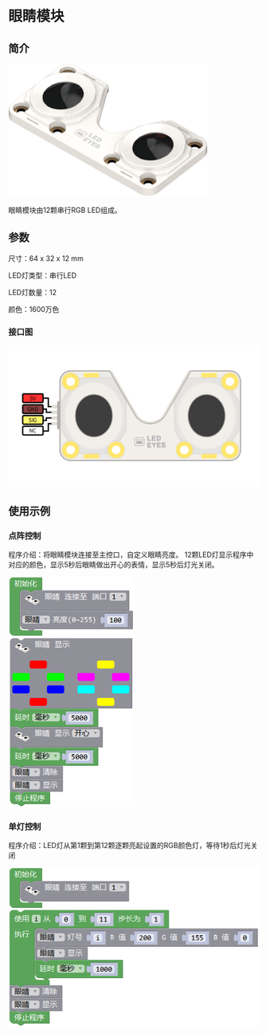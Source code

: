 # 眼睛模块

## 简介

![](./images/render_eyes.png)

眼睛模块由12颗串行RGB LED组成。

## 参数

尺寸：64 x 32 x 12 mm

LED灯类型：串行LED

LED灯数量：12

颜色：1600万色

### 接口图

![](./images/pinout_eyes.png)

## 使用示例

### 点阵控制

程序介绍：将眼睛模块连接至主控口，自定义眼睛亮度。
12颗LED灯显示程序中对应的颜色，显示5秒后眼睛做出开心的表情，显示5秒后灯光关闭。

![](./images/Mixly_example_eyes.png)

### 单灯控制

程序介绍：LED灯从第1颗到第12颗逐颗亮起设置的RGB颜色灯，等待1秒后灯光关闭

![](./images/Mixly_example_eyes_single.png)

